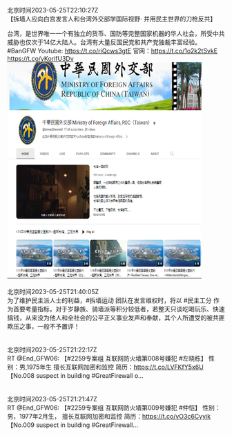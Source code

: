 北京时间2023-05-25T22:10:27Z<br>【拆墙人应向白宫发言人和台湾外交部学国际视野· 并用民主世界的刀枪反共】

台湾，是世界唯一一个有独立的货币、国防等完整国家机器的华人社会，所受中共威胁也仅次于14亿大陆人。台湾有大量反国民党和共产党独裁丰富经验。#BanGFW
Youtube: https://t.co/riQcws3gtE
官网：https://t.co/1o2k2tSvkE https://t.co/yKorifU3Dv<br><img src='/temp/image/2023/u-Month-5/1661736492174315522_0.jpg' width='450' height='500'><br><br>北京时间2023-05-25T21:40:05Z<br>为了维护民主派人士的利益，#拆墙运动 团队在发言维权时，将以 #民主工分 作为首要考量指标，对于岁静族、骑墙派等积分较低者，若整天只谈吃喝玩乐、快速搞钱，从来没为他人和全社会的公平正义事业发声和奉献，其个人所遭受的被共匪欺压之事，一般不予置评！<br><br><br>北京时间2023-05-25T21:22:17Z<br>RT @End_GFW06: 【#2259专案组 互联网防火墙第008号嫌犯 #左晓栋】
性别：男,1975年生
擅长互联网加密和监控
简历：https://t.co/LVFKfY5x6U
【No.008 suspect in building #GreatFirewall o…<br><br><br>北京时间2023-05-25T21:21:47Z<br>RT @End_GFW06: 【#2259专案组 互联网防火墙第009号嫌犯 #仲恺】
性别：男，1977年2月生，
擅长互联网加密和监控
简历：https://t.co/vO3c6Cyyik
【No.009 suspect in building #GreatFirewall…<br><br><br>